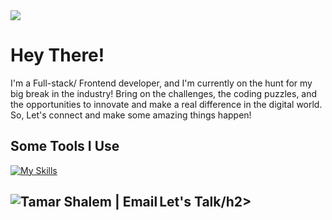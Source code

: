 
<img src="https://user-images.githubusercontent.com/123458577/233351959-c62fa4a4-0423-4e86-a308-543f7bbc75a9.png"/>
<h1>Hey There!</h1>
<p>I'm a Full-stack/ Frontend developer, and I'm currently on the hunt for my big break in the industry! Bring on the challenges, the coding puzzles, and the opportunities to innovate and make a real difference in the digital world. So, Let's connect and make some amazing things happen!</p>

<h2>Some Tools I Use</h2>

[![My Skills](https://skillicons.dev/icons?i=react,redux,vue,angular,css,html,js,vscode,nodejs,git,github,mongodb,postman&perline=5)](https://skillicons.dev)

<h2>Let's Talk/h2>
<a href="mailto:stamar46@gmail.com"><img align="left" src="https://img.shields.io/badge/Gmail-D14836?style=for-the-badge&logo=gmail&logoColor=white" alt="Tamar Shalem | Email"/></a>
